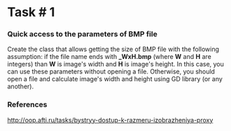 # Task # 1

### Quick access to the parameters of BMP file

Create the class that allows getting the size of BMP file with the following assumption: if the file name ends with **_WxH.bmp** (where **W** and **H** are integers) than **W** is image's width and **H** is image's height. In this case, you can use these parameters without opening a file. Otherwise, you should open a file and calculate image's width and height using GD library (or any another).

### References
http://oop.afti.ru/tasks/bystryy-dostup-k-razmeru-izobrazheniya-proxy